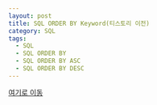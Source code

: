 ```yaml
---
layout: post
title: SQL ORDER BY Keyword(티스토리 이전)
category: SQL
tags:
  - SQL
  - SQL ORDER BY
  - SQL ORDER BY ASC
  - SQL ORDER BY DESC
---
```




[여기로 이동](https://lifetutorial.tistory.com/27)

